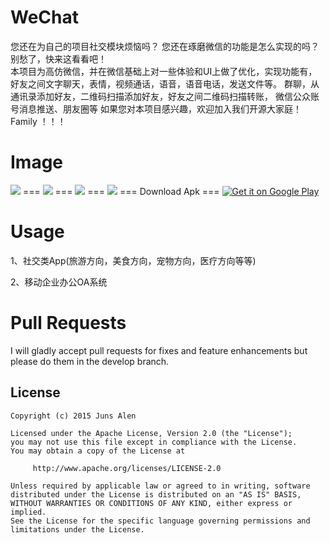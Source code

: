 WeChat
===
您还在为自己的项目社交模块烦恼吗？ 您还在琢磨微信的功能是怎么实现的吗？ 别愁了，快来这看看吧！  
本项目为高仿微信，并在微信基础上对一些体验和UI上做了优化，实现功能有，  
好友之间文字聊天，表情，视频通话，语音，语音电话，发送文件等。
群聊，从通讯录添加好友，二维码扫描添加好友，好友之间二维码扫描转账，
微信公众账号消息推送、朋友圈等
如果您对本项目感兴趣，欢迎加入我们开源大家庭！Family ！！！
 

Image
===
  <img   src="http://ww3.sinaimg.cn/bmiddle/6705567egw1esyv3c1r6yj20m80zkq5c.jpg" />
===
  <img   src="http://ww2.sinaimg.cn/bmiddle/6705567egw1esyv3if3rzj20m80zkwgg.jpg" />
===
  <img   src="http://ww2.sinaimg.cn/bmiddle/6705567egw1esyv3ld96kj20m80zkjtk.jpg" />
===
  <img   src="http://ww3.sinaimg.cn/bmiddle/6705567egw1esyv3c1r6yj20m80zkq5c.jpg" />
===
Download Apk
===

<a href="https://raw.githubusercontent.com/motianhuo/wechat/master/WeChat/bin/WeChat.apk">
  <img alt="Get it on Google Play"
       src="https://developer.android.com/images/brand/en_generic_rgb_wo_60.png" />
</a>


Usage
===
 1、社交类App(旅游方向，美食方向，宠物方向，医疗方向等等)      
 
 2、移动企业办公OA系统

 
Pull Requests
===
I will gladly accept pull requests for fixes and feature enhancements but please do them in the develop branch.

License
-------
    Copyright (c) 2015 Juns Alen

    Licensed under the Apache License, Version 2.0 (the "License");
    you may not use this file except in compliance with the License.
    You may obtain a copy of the License at

         http://www.apache.org/licenses/LICENSE-2.0

    Unless required by applicable law or agreed to in writing, software
    distributed under the License is distributed on an "AS IS" BASIS,
    WITHOUT WARRANTIES OR CONDITIONS OF ANY KIND, either express or implied.
    See the License for the specific language governing permissions and
    limitations under the License.
